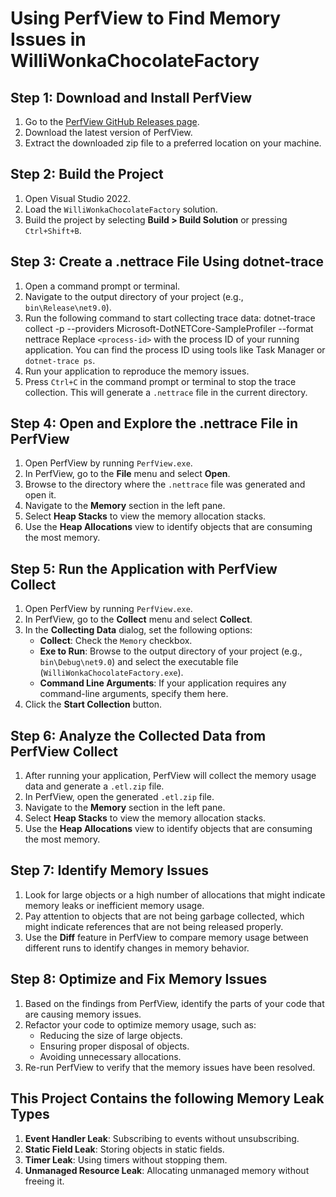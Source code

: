 # Using PerfView to Find Memory Issues in WilliWonkaChocolateFactory

## Step 1: Download and Install PerfView
1. Go to the [PerfView GitHub Releases page](https://github.com/microsoft/perfview/releases).
2. Download the latest version of PerfView.
3. Extract the downloaded zip file to a preferred location on your machine.

## Step 2: Build the Project
1. Open Visual Studio 2022.
2. Load the `WilliWonkaChocolateFactory` solution.
3. Build the project by selecting __Build > Build Solution__ or pressing `Ctrl+Shift+B`.

## Step 3: Create a .nettrace File Using dotnet-trace
1. Open a command prompt or terminal.
2. Navigate to the output directory of your project (e.g., `bin\Release\net9.0`).
3. Run the following command to start collecting trace data: dotnet-trace collect -p <process-id> --providers Microsoft-DotNETCore-SampleProfiler --format nettrace
   Replace `<process-id>` with the process ID of your running application. You can find the process ID using tools like Task Manager or `dotnet-trace ps`.
4. Run your application to reproduce the memory issues.
5. Press `Ctrl+C` in the command prompt or terminal to stop the trace collection. This will generate a `.nettrace` file in the current directory.

## Step 4: Open and Explore the .nettrace File in PerfView
1. Open PerfView by running `PerfView.exe`.
2. In PerfView, go to the __File__ menu and select __Open__.
3. Browse to the directory where the `.nettrace` file was generated and open it.
4. Navigate to the __Memory__ section in the left pane.
5. Select __Heap Stacks__ to view the memory allocation stacks.
6. Use the __Heap Allocations__ view to identify objects that are consuming the most memory.

## Step 5: Run the Application with PerfView Collect
1. Open PerfView by running `PerfView.exe`.
2. In PerfView, go to the __Collect__ menu and select __Collect__.
3. In the __Collecting Data__ dialog, set the following options:
   - **Collect**: Check the `Memory` checkbox.
   - **Exe to Run**: Browse to the output directory of your project (e.g., `bin\Debug\net9.0`) and select the executable file (`WilliWonkaChocolateFactory.exe`).
   - **Command Line Arguments**: If your application requires any command-line arguments, specify them here.
4. Click the __Start Collection__ button.

## Step 6: Analyze the Collected Data from PerfView Collect
1. After running your application, PerfView will collect the memory usage data and generate a `.etl.zip` file.
2. In PerfView, open the generated `.etl.zip` file.
3. Navigate to the __Memory__ section in the left pane.
4. Select __Heap Stacks__ to view the memory allocation stacks.
5. Use the __Heap Allocations__ view to identify objects that are consuming the most memory.

## Step 7: Identify Memory Issues
1. Look for large objects or a high number of allocations that might indicate memory leaks or inefficient memory usage.
2. Pay attention to objects that are not being garbage collected, which might indicate references that are not being released properly.
3. Use the __Diff__ feature in PerfView to compare memory usage between different runs to identify changes in memory behavior.

## Step 8: Optimize and Fix Memory Issues
1. Based on the findings from PerfView, identify the parts of your code that are causing memory issues.
2. Refactor your code to optimize memory usage, such as:
   - Reducing the size of large objects.
   - Ensuring proper disposal of objects.
   - Avoiding unnecessary allocations.
3. Re-run PerfView to verify that the memory issues have been resolved.

## This Project Contains the following Memory Leak Types

1. **Event Handler Leak**: Subscribing to events without unsubscribing.
2. **Static Field Leak**: Storing objects in static fields.
3. **Timer Leak**: Using timers without stopping them.
4. **Unmanaged Resource Leak**: Allocating unmanaged memory without freeing it.
